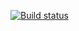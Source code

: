 [![Build status](https://ci.appveyor.com/api/projects/status/f1pj9wy4io4f9f9y?svg=true)](https://ci.appveyor.com/project/DavidDolgov/card-order-selenium)
